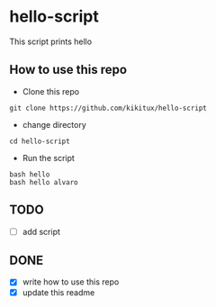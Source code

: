 # hello-script
This script prints hello

## How to use this repo

- Clone this repo

```
git clone https://github.com/kikitux/hello-script
```

- change directory

```
cd hello-script
```

- Run the script

```
bash hello
bash hello alvaro
```

## TODO
- [ ] add script

## DONE
- [x] write how to use this repo
- [x] update this readme
